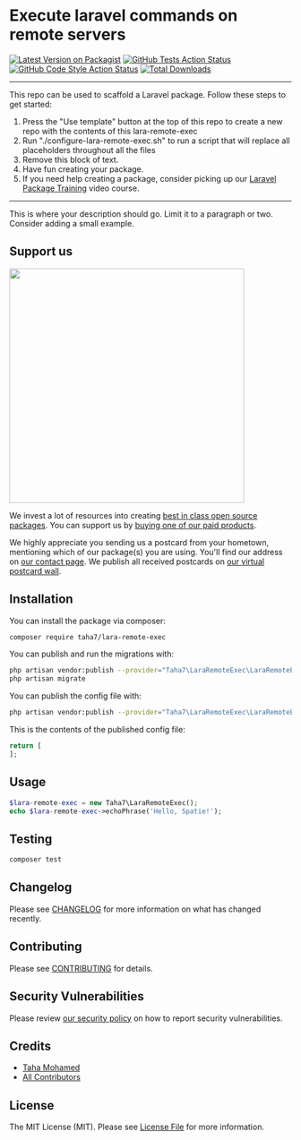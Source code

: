 # Execute laravel commands on remote servers

[![Latest Version on Packagist](https://img.shields.io/packagist/v/taha7/lara-remote-exec.svg?style=flat-square)](https://packagist.org/packages/taha7/lara-remote-exec)
[![GitHub Tests Action Status](https://img.shields.io/github/workflow/status/taha7/lara-remote-exec/run-tests?label=tests)](https://github.com/taha7/lara-remote-exec/actions?query=workflow%3Arun-tests+branch%3Amain)
[![GitHub Code Style Action Status](https://img.shields.io/github/workflow/status/taha7/lara-remote-exec/Check%20&%20fix%20styling?label=code%20style)](https://github.com/taha7/lara-remote-exec/actions?query=workflow%3A"Check+%26+fix+styling"+branch%3Amain)
[![Total Downloads](https://img.shields.io/packagist/dt/taha7/lara-remote-exec.svg?style=flat-square)](https://packagist.org/packages/taha7/lara-remote-exec)

---
This repo can be used to scaffold a Laravel package. Follow these steps to get started:

1. Press the "Use template" button at the top of this repo to create a new repo with the contents of this lara-remote-exec
2. Run "./configure-lara-remote-exec.sh" to run a script that will replace all placeholders throughout all the files
3. Remove this block of text.
4. Have fun creating your package.
5. If you need help creating a package, consider picking up our <a href="https://laravelpackage.training">Laravel Package Training</a> video course.
---

This is where your description should go. Limit it to a paragraph or two. Consider adding a small example.

## Support us

[<img src="https://github-ads.s3.eu-central-1.amazonaws.com/lara-remote-exec.jpg?t=1" width="419px" />](https://spatie.be/github-ad-click/lara-remote-exec)

We invest a lot of resources into creating [best in class open source packages](https://spatie.be/open-source). You can support us by [buying one of our paid products](https://spatie.be/open-source/support-us).

We highly appreciate you sending us a postcard from your hometown, mentioning which of our package(s) you are using. You'll find our address on [our contact page](https://spatie.be/about-us). We publish all received postcards on [our virtual postcard wall](https://spatie.be/open-source/postcards).

## Installation

You can install the package via composer:

```bash
composer require taha7/lara-remote-exec
```

You can publish and run the migrations with:

```bash
php artisan vendor:publish --provider="Taha7\LaraRemoteExec\LaraRemoteExecServiceProvider" --tag="lara-remote-exec-migrations"
php artisan migrate
```

You can publish the config file with:
```bash
php artisan vendor:publish --provider="Taha7\LaraRemoteExec\LaraRemoteExecServiceProvider" --tag="lara-remote-exec-config"
```

This is the contents of the published config file:

```php
return [
];
```

## Usage

```php
$lara-remote-exec = new Taha7\LaraRemoteExec();
echo $lara-remote-exec->echoPhrase('Hello, Spatie!');
```

## Testing

```bash
composer test
```

## Changelog

Please see [CHANGELOG](CHANGELOG.md) for more information on what has changed recently.

## Contributing

Please see [CONTRIBUTING](.github/CONTRIBUTING.md) for details.

## Security Vulnerabilities

Please review [our security policy](../../security/policy) on how to report security vulnerabilities.

## Credits

- [Taha Mohamed](https://github.com/taha7)
- [All Contributors](../../contributors)

## License

The MIT License (MIT). Please see [License File](LICENSE.md) for more information.
